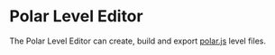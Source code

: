 # Polar Level Editor

The Polar Level Editor can create, build and export [polar.js](https://github.com/JellyAlex/polar.js) level files.